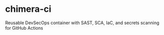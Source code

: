 # chimera-ci
Reusable DevSecOps container with SAST, SCA, IaC, and secrets scanning for GitHub Actions

